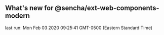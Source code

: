 ## What's new for @sencha/ext-web-components-modern

last run: Mon Feb 03 2020 09:25:41 GMT-0500 (Eastern Standard Time)
